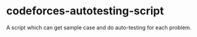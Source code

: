 # codeforces-autotesting-script
A script which can get sample case and do auto-testing for each problem.
